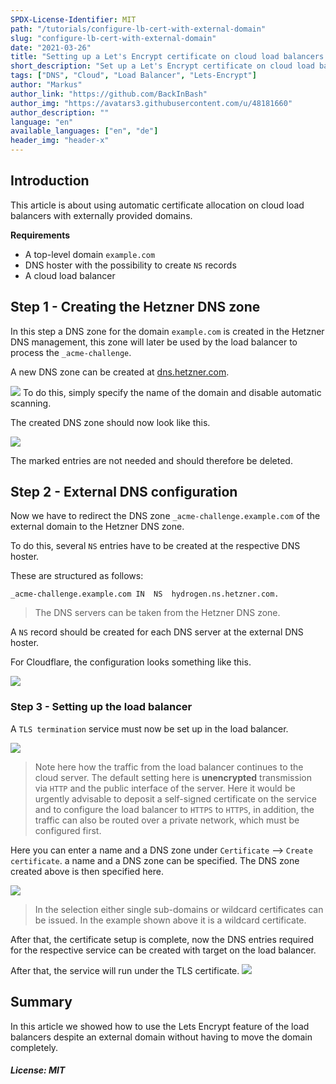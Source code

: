 ```yaml
---
SPDX-License-Identifier: MIT
path: "/tutorials/configure-lb-cert-with-external-domain"
slug: "configure-lb-cert-with-external-domain"
date: "2021-03-26"
title: "Setting up a Let's Encrypt certificate on cloud load balancers with external domain"
short_description: "Set up a Let's Encrypt certificate on cloud load balancers without changing the DNS hoster."
tags: ["DNS", "Cloud", "Load Balancer", "Lets-Encrypt"]
author: "Markus"
author_link: "https://github.com/BackInBash"
author_img: "https://avatars3.githubusercontent.com/u/48181660"
author_description: ""
language: "en"
available_languages: ["en", "de"]
header_img: "header-x"
---
```


## Introduction

This article is about using automatic certificate allocation on cloud load balancers with externally provided domains.

**Requirements**

+ A top-level domain `example.com`
+ DNS hoster with the possibility to create `NS` records
+ A cloud load balancer


## Step 1 - Creating the Hetzner DNS zone
In this step a DNS zone for the domain `example.com` is created in the Hetzner DNS management, this zone will later be used by the load balancer to process the `_acme-challenge`.

A new DNS zone can be created at [dns.hetzner.com](https://dns.hetzner.com). 

![](createDNSZone.png)
To do this, simply specify the name of the domain and disable automatic scanning.


The created DNS zone should now look like this.

![](beforeDelete.png)

The marked entries are not needed and should therefore be deleted. 

## Step 2 - External DNS configuration
Now we have to redirect the DNS zone `_acme-challenge.example.com` of the external domain to the Hetzner DNS zone.

To do this, several `NS` entries have to be created at the respective DNS hoster.

These are structured as follows:

```Console
_acme-challenge.example.com	IN	NS	hydrogen.ns.hetzner.com.
```

> The DNS servers can be taken from the Hetzner DNS zone.

A `NS` record should be created for each DNS server at the external DNS hoster.

For Cloudflare, the configuration looks something like this.

![](cloudflare.png)

### Step 3 - Setting up the load balancer

A `TLS termination` service must now be set up in the load balancer.

![](termination.png)

> Note here how the traffic from the load balancer continues to the cloud server. The default setting here is **unencrypted** transmission via `HTTP` and the public interface of the server. Here it would be urgently advisable to deposit a self-signed certificate on the service and to configure the load balancer to `HTTPS` to `HTTPS`, in addition, the traffic can also be routed over a private network, which must be configured first.

Here you can enter a name and a DNS zone under `Certificate` --> `Create certificate`.
a name and a DNS zone can be specified. The DNS zone created above is then specified here.

![](createCert.png)

> In the selection either single sub-domains or wildcard certificates can be issued. In the example shown above it is a wildcard certificate.

After that, the certificate setup is complete, now the DNS entries required for the respective service can be created with target on the load balancer.

After that, the service will run under the TLS certificate.
![](https.png)

## Summary

In this article we showed how to use the Lets Encrypt feature of the load balancers despite an external domain without having to move the domain completely.

##### License: MIT

<!--

Contributor's Certificate of Origin

By making a contribution to this project, I certify that:

(a) The contribution was created in whole or in part by me and I have
    the right to submit it under the license indicated in the file; or

(b) The contribution is based upon previous work that, to the best of my
    knowledge, is covered under an appropriate license and I have the
    right under that license to submit that work with modifications,
    whether created in whole or in part by me, under the same license
    (unless I am permitted to submit under a different license), as
    indicated in the file; or

(c) The contribution was provided directly to me by some other person
    who certified (a), (b) or (c) and I have not modified it.

(d) I understand and agree that this project and the contribution are
    public and that a record of the contribution (including all personal
    information I submit with it, including my sign-off) is maintained
    indefinitely and may be redistributed consistent with this project
    or the license(s) involved.

Signed-off-by: Markus<markus@omg-network.de>

-->